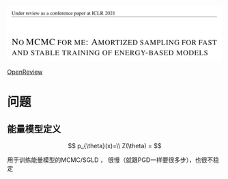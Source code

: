 
![image-20201022185833693](images/image-20201022185833693.png)



[OpenReview](https://openreview.net/forum?id=ixpSxO9flk3)







# 问题

## 能量模型定义

$$
p_{\theta}(x)=\\
Z(\theta) = 
$$





用于训练能量模型的MCMC/SGLD ， 很慢（就跟PGD一样要很多步），也很不稳定



